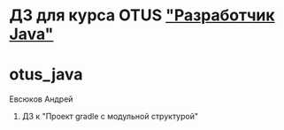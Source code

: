 # ДЗ для курса OTUS ["Разработчик Java"](https://otus.ru/lessons/java-professional/?utm_source=github&utm_medium=free&utm_campaign=otus)

# otus_java
Евсюков Андрей
1. ДЗ к "Проект gradle с модульной структурой"